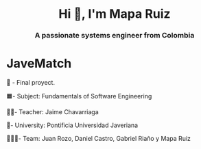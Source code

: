 <h1 align="center">Hi 👋, I'm Mapa Ruiz</h1>
<h3 align="center">A passionate systems engineer from Colombia</h3>

# JaveMatch
📄 - Final proyect.

🟧- Subject: Fundamentals of Software Engineering

👨‍🏫- Teacher: Jaime Chavarriaga

🏦- University: Pontificia Universidad Javeriana

🧑‍🤝‍🧑- Team: Juan Rozo, Daniel Castro, Gabriel Riaño y Mapa Ruiz
